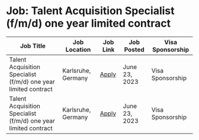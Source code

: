 # Job: Talent Acquisition Specialist (f/m/d) one year limited contract

| Job Title | Job Location | Job Link | Job Posted | Visa Sponsorship |
| --- | --- | --- | --- | --- |
| Talent Acquisition Specialist (f/m/d) one year limited contract | Karlsruhe, Germany | [Apply](https://join.com/companies/cinemo/8297743-talent-acquisition-specialist-f-m-d-one-year-limited-contract) | June 23, 2023 | Visa Sponsorship |
| Talent Acquisition Specialist (f/m/d) one year limited contract | Karlsruhe, Germany | [Apply](https://join.com/companies/cinemo/8297743-talent-acquisition-specialist-f-m-d-one-year-limited-contract) | June 23, 2023 | Visa Sponsorship |

